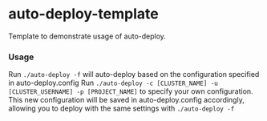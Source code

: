 # auto-deploy-template

Template to demonstrate usage of auto-deploy. 

### Usage
Run `./auto-deploy -f` will auto-deploy based on the configuration specified in auto-deploy.config
Run `./auto-deploy -c [CLUSTER_NAME] -u [CLUSTER_USERNAME] -p [PROJECT_NAME]` to specify your own configuration. This new configuration will be saved in auto-deploy.config accordingly, allowing you to deploy with the same settings with `./auto-deploy -f`
